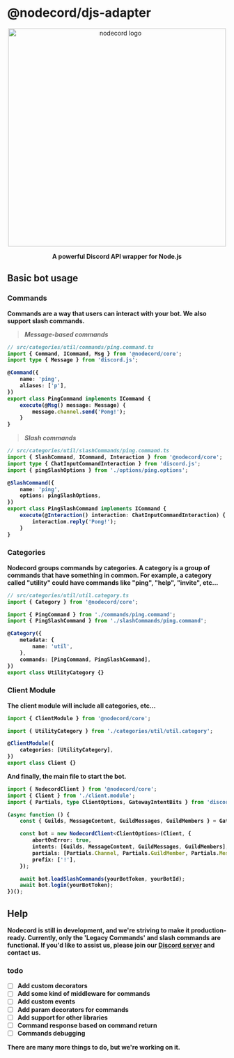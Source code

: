 # @nodecord/djs-adapter

<p align="center">
  <a href="/" target="blank"><img src="https://media.discordapp.net/attachments/838828747762827338/1122284372184281169/image.png" width="500" alt="nodecord logo" /></a>
</p>

<p align="center"><strong>A powerful Discord API wrapper for Node.js<strong></p>

## Basic bot usage

### Commands

Commands are a way that users can interact with your bot. We also support slash commands.

> *Message-based commands*

```ts
// src/categories/util/commands/ping.command.ts
import { Command, ICommand, Msg } from '@nodecord/core';
import type { Message } from 'discord.js';

@Command({
    name: 'ping',
    aliases: ['p'],
})
export class PingCommand implements ICommand {
    execute(@Msg() message: Message) {
        message.channel.send('Pong!');
    }
}

```

> *Slash commands*

```ts
// src/categories/util/slashCommands/ping.command.ts
import { SlashCommand, ICommand, Interaction } from '@nodecord/core';
import type { ChatInputCommandInteraction } from 'discord.js';
import { pingSlashOptions } from './options/ping.options';

@SlashCommand({
    name: 'ping',
    options: pingSlashOptions,
})
export class PingSlashCommand implements ICommand {
    execute(@Interaction() interaction: ChatInputCommandInteraction) {
        interaction.reply('Pong!');
    }
}

```

### Categories

Nodecord groups commands by categories. A category is a group of commands that have something in common. For example, a category called "utility" could have commands like "ping", "help", "invite", etc...

```ts
// src/categories/util/util.category.ts
import { Category } from '@nodecord/core';

import { PingCommand } from './commands/ping.command';
import { PingSlashCommand } from './slashCommands/ping.command';

@Category({
    metadata: {
        name: 'util',
    },
    commands: [PingCommand, PingSlashCommand],
})
export class UtilityCategory {}

```

### Client Module

The client module will include all categories, etc...

```ts
import { ClientModule } from '@nodecord/core';

import { UtilityCategory } from './categories/util/util.category';

@ClientModule({
    categories: [UtilityCategory],
})
export class Client {}
```

And finally, the main file to start the bot.

```ts
import { NodecordClient } from '@nodecord/core';
import { Client } from './client.module';
import { Partials, type ClientOptions, GatewayIntentBits } from 'discord.js';

(async function () {
    const { Guilds, MessageContent, GuildMessages, GuildMembers } = GatewayIntentBits;

    const bot = new NodecordClient<ClientOptions>(Client, {
        abortOnError: true,
        intents: [Guilds, MessageContent, GuildMessages, GuildMembers],
        partials: [Partials.Channel, Partials.GuildMember, Partials.Message, Partials.User],
        prefix: ['!'],
    });

    await bot.loadSlashCommands(yourBotToken, yourBotId);
    await bot.login(yourBotToken);
})();
```

## Help

Nodecord is still in development, and we're striving to make it production-ready. Currently, only the 'Legacy Commands' and slash commands are functional. If you'd like to assist us, please join our [Discord server](https://discord.gg/BSaERbS) and contact us.

### todo

- [ ] Add custom decorators
- [ ] Add some kind of middleware for commands
- [ ] Add custom events
- [ ] Add param decorators for commands
- [ ] Add support for other libraries
- [ ] Command response based on command return
- [ ] Commands debugging

There are many more things to do, but we're working on it.
